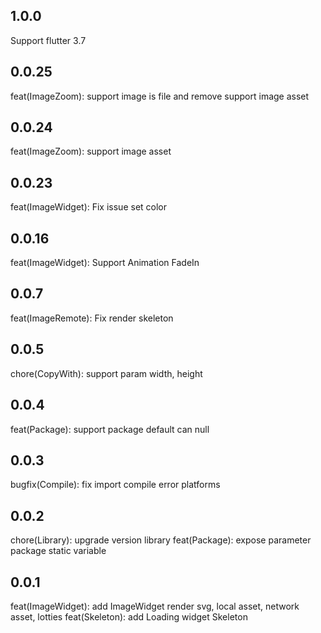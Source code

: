 ## 1.0.0
Support flutter 3.7

## 0.0.25
feat(ImageZoom): support image is file and remove support image asset 
## 0.0.24
feat(ImageZoom): support image asset
## 0.0.23
feat(ImageWidget): Fix issue set color
## 0.0.16
feat(ImageWidget): Support Animation FadeIn
## 0.0.7
feat(ImageRemote): Fix render skeleton

## 0.0.5
chore(CopyWith): support param width, height

## 0.0.4
feat(Package): support package default can null 

## 0.0.3

bugfix(Compile): fix import compile error platforms

## 0.0.2

chore(Library): upgrade version library
feat(Package): expose parameter package static variable
## 0.0.1

feat(ImageWidget): add ImageWidget render svg, local asset, network asset, lotties
feat(Skeleton): add Loading widget Skeleton
